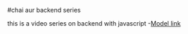 #chai aur backend series

this is a video series on backend with javascript
-[Model link](https://app.eraser.io/workspace/lGhCRNs1cqMbpYEvtduh?origin=share)